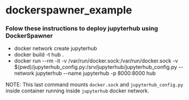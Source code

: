 # dockerspawner_example

### Folow these instructions to deploy jupyterhub using DockerSpawner

- docker network create jupyterhub
- docker build -t hub .
- docker run --rm -it -v /var/run/docker.sock:/var/run/docker.sock -v $(pwd)/jupyterhub_config.py:/srv/jupyterhub/jupyterhub_config.py --network jupyterhub --name jupyterhub -p 8000:8000 hub

NOTE: This last command mounts `docker.sock` and `jupyterhub_config.py` inside container running inside `jupyterhub` docker network.